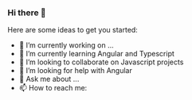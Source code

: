 ### Hi there 👋



Here are some ideas to get you started:

- 🔭 I’m currently working on ...
- 🌱 I’m currently learning Angular and Typescript
- 👯 I’m looking to collaborate on Javascript projects
- 🤔 I’m looking for help with Angular
- 💬 Ask me about ...
- 📫 How to reach me: 
